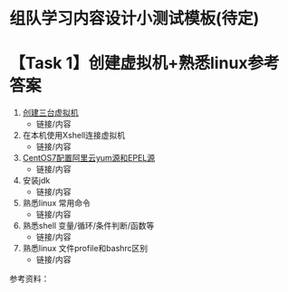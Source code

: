 # 组队学习内容设计小测试模板(待定)

# 【Task 1】创建虚拟机+熟悉linux参考答案

1. [创建三台虚拟机](https://mp.weixin.qq.com/s/WkjX8qz7nYvuX4k9vaCdZQ)
    * 链接/内容
2. 在本机使用Xshell连接虚拟机
    * 链接/内容
3. [CentOS7配置阿里云yum源和EPEL源](https://www.cnblogs.com/jimboi/p/8437788.html)
    * 链接/内容
4. 安装jdk
    * 链接/内容
5. 熟悉linux 常用命令
    * 链接/内容
6. 熟悉shell 变量/循环/条件判断/函数等
    * 链接/内容
7. 熟悉linux 文件profile和bashrc区别
    * 链接/内容
    
参考资料：
